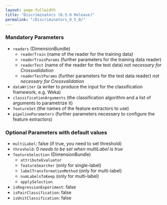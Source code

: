 ```yaml
---
layout: page-fullwidth
title: "Discriminators (0.5.0 Release)"
permalink: "/Discriminators_0_5_0/"
---
```


### Mandatory Parameters

  * `readers` (DimensionBundle)
    * `readerTrain` (name of the reader for the training data)
    * `readerTrainParams` (further parameters for the training data reader)
    * `readerTest` (name of the reader for the test data) _not necessary for Crossvalidation_
    * `readerTestParams` (further parameters for the test data reader) _not necessary for Crossvalidation_
  * `dataWriter` (a writer to produce the input for the classification framework, e.g. Weka)
  * `classificationArguments` (the classification algorithm and a list of arguments to parametrize it)
  * `featureSet` (the names of the feature extractors to use)
  * `pipelineParameters` (further parameters necessary to configure the feature extractors)

### Optional Parameters with default values

  * `multiLabel`: false (if true, you need to set threshold)
  * `threshold`: 0 _needs to be set when multiLabel is true_
  * `featureSelection` (DimensionBundle)
    * `attributeEvaluator`
    * `featureSearcher` (only for single-label)
    * `labelTransformationMethod` (only for multi-label)
    * `numLabelsToKeep` (only for multi-label)
    * `applySelection`
  * `isRegressionExperiment`: false
  * `isPairClassification`: false
  * `isUnitClassification`: false